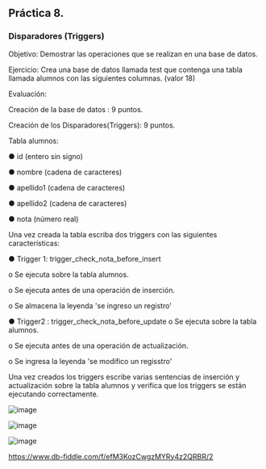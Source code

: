 ## Práctica 8.
### Disparadores (Triggers)

Objetivo: Demostrar las operaciones que se realizan en una base de datos.

Ejercicio: Crea una base de datos llamada test que contenga una tabla llamada
alumnos con las siguientes columnas. (valor 18)

Evaluación:

Creación de la base de datos : 9 puntos.

Creación de los Disparadores(Triggers): 9 puntos.

Tabla alumnos:

● id (entero sin signo)

● nombre (cadena de caracteres)

● apellido1 (cadena de caracteres)

● apellido2 (cadena de caracteres)

● nota (número real)

Una vez creada la tabla escriba dos triggers con las siguientes características:

● Trigger 1: trigger_check_nota_before_insert

  o Se ejecuta sobre la tabla alumnos.
  
  o Se ejecuta antes de una operación de inserción.
  
  o Se almacena la leyenda 'se ingreso un registro'

● Trigger2 : trigger_check_nota_before_update
  o Se ejecuta sobre la tabla alumnos.
  
  o Se ejecuta antes de una operación de actualización.
  
  o Se ingresa la leyenda 'se modifico un regisstro'
  
Una vez creados los triggers escribe varias sentencias de inserción y actualización
sobre la tabla alumnos y verifica que los triggers se están ejecutando
correctamente.

![image](https://user-images.githubusercontent.com/99224635/178095226-b0fd5ca7-d567-46c6-a954-919c6bd6f2a4.png)

![image](https://user-images.githubusercontent.com/99224635/178095263-6b1c8d56-ac05-4144-87db-25135f17635a.png)

![image](https://user-images.githubusercontent.com/99224635/178095286-ed1f19c7-092a-4ba1-8570-24c0a87e26b5.png)



https://www.db-fiddle.com/f/efM3KozCwgzMYRy4z2QRBR/2
